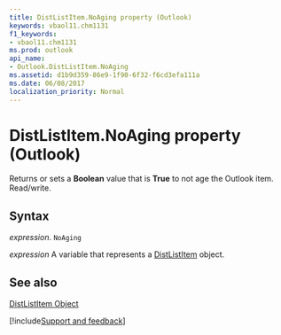 ```yaml
---
title: DistListItem.NoAging property (Outlook)
keywords: vbaol11.chm1131
f1_keywords:
- vbaol11.chm1131
ms.prod: outlook
api_name:
- Outlook.DistListItem.NoAging
ms.assetid: d1b9d359-86e9-1f90-6f32-f6cd3efa111a
ms.date: 06/08/2017
localization_priority: Normal
---
```



# DistListItem.NoAging property (Outlook)

Returns or sets a **Boolean** value that is **True** to not age the Outlook item. Read/write.


## Syntax

_expression_. `NoAging`

_expression_ A variable that represents a [DistListItem](Outlook.DistListItem.md) object.


## See also


[DistListItem Object](Outlook.DistListItem.md)

[!include[Support and feedback](~/includes/feedback-boilerplate.md)]